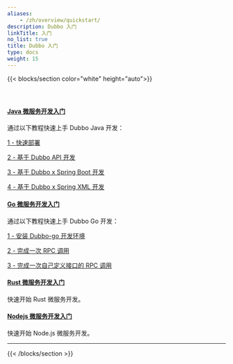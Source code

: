 ```yaml
---
aliases:
    - /zh/overview/quickstart/
description: Dubbo 入门
linkTitle: 入门
no_list: true
title: Dubbo 入门
type: docs
weight: 15
---
```



{{< blocks/section color="white" height="auto">}}
<div class="td-content list-page">
    <div class="lead"></div><header class="article-meta">
    </header><div class="row">
    <div class="col-sm col-md-6 mb-4">
        <div class="h-100 card shadow" href="#">
            <div class="card-body">
                <h4 class="card-title">
                    <a href='{{< relref "./java/" >}}'>Java 微服务开发入门</a>
                </h4>
                    <p>通过以下教程快速上手 Dubbo Java 开发：</p>
                    <p><a href='{{< relref "./java/brief" >}}'>1 - 快速部署</a></p>
                    <p><a href='{{< relref "./java/api" >}}'>2 - 基于 Dubbo API 开发</a></p>
                    <p><a href='{{< relref "./java/spring-boot" >}}'>3 - 基于 Dubbo x Spring Boot 开发</a></p>
                    <p><a href='{{< relref "./java/spring-xml" >}}'>4 - 基于 Dubbo x Spring XML 开发</a></p>
            </div>
        </div>
    </div>
    <div class="col-sm col-md-6 mb-4">
        <div class="h-100 card shadow">
            <div class="card-body">
                <h4 class="card-title">
                    <a href='{{< relref "./go/" >}}'>Go 微服务开发入门</a>
                </h4>
                    <p>通过以下教程快速上手 Dubbo Go 开发：</p>
                    <p><a href='{{< relref "./go/install" >}}'>1 - 安装 Dubbo-go 开发环境</a></p>
                    <p><a href='{{< relref "./go/quickstart_triple" >}}'>2 - 完成一次 RPC 调用</a></p>
                    <p><a href='{{< relref "./go/quickstart_triple_with_customize" >}}'>3 - 完成一次自己定义接口的 RPC 调用</a></p>
            </div>
        </div>
    </div>
    <div class="col-sm col-md-6 mb-4">
        <div class="h-100 card shadow">
            <div class="card-body">
                <h4 class="card-title">
                    <a href='{{< relref "./rust/" >}}'>Rust 微服务开发入门</a>
                </h4>
                <p>快速开始 Rust 微服务开发。
                </p>
            </div>
        </div>
    </div>
    <div class="col-sm col-md-6 mb-4">
        <div class="h-100 card shadow">
            <div class="card-body">
                <h4 class="card-title">
                    <a href='https://github.com/apache/dubbo-js'>Nodejs 微服务开发入门</a>
                </h4>
                <p>快速开始 Node.js 微服务开发。
                </p>
            </div>
        </div>
    </div>
</div>
<hr>
</div>

{{< /blocks/section >}}